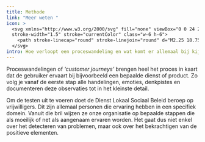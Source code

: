 ```yaml
---
title: Methode
link: "Meer weten "
icon: >
  <svg xmlns="http://www.w3.org/2000/svg" fill="none" viewBox="0 0 24 24"
  stroke-width="1.5" stroke="currentColor" class="w-6 h-6">
    <path stroke-linecap="round" stroke-linejoin="round" d="M2.25 18.75a60.07 60.07 0 0115.797 2.101c.727.198 1.453-.342 1.453-1.096V18.75M3.75 4.5v.75A.75.75 0 013 6h-.75m0 0v-.375c0-.621.504-1.125 1.125-1.125H20.25M2.25 6v9m18-10.5v.75c0 .414.336.75.75.75h.75m-1.5-1.5h.375c.621 0 1.125.504 1.125 1.125v9.75c0 .621-.504 1.125-1.125 1.125h-.375m1.5-1.5H21a.75.75 0 00-.75.75v.75m0 0H3.75m0 0h-.375a1.125 1.125 0 01-1.125-1.125V15m1.5 1.5v-.75A.75.75 0 003 15h-.75M15 10.5a3 3 0 11-6 0 3 3 0 016 0zm3 0h.008v.008H18V10.5zm-12 0h.008v.008H6V10.5z" />
  </svg>
intro: Hoe verloopt een proceswandeling en wat komt er allemaal bij kijken?
---
```

Proceswandelingen of *‘customer journeys’* brengen heel het proces in kaart dat de gebruiker ervaart bij bijvoorbeeld een bepaalde dienst of product. Zo volg je vanaf de eerste stap alle handelingen, emoties, denkpistes en documenteren deze observaties tot in het kleinste detail.

Om de testen uit te voeren doet de Dienst Lokaal Sociaal Beleid beroep op vrijwilligers. Dit zijn allemaal personen die ervaring hebben in een specifiek domein. Vanuit die bril wijzen ze onze organisatie op bepaalde stappen die als moeilijk of net als aangenaam ervaren worden. Het gaat dus niet enkel over het detecteren van problemen, maar ook over het bekrachtigen van de positieve elementen.